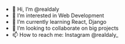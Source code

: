 - 👋 Hi, I’m @realdaly
- 👀 I’m interested in Web Development
- 🌱 I’m currently learning React, Django
- 💞️ I’m looking to collaborate on big projects
- 📫 How to reach me: Instagram @realdaly_

<!---
realdaly/realdaly is a ✨ special ✨ repository because its `README.md` (this file) appears on your GitHub profile.
You can click the Preview link to take a look at your changes.
--->
